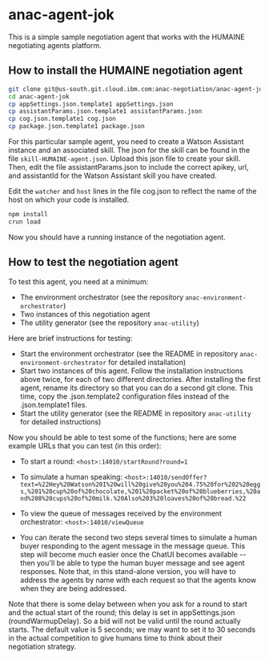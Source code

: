# anac-agent-jok
This is a simple sample negotiation agent that works with the HUMAINE negotiating agents platform.

How to install the HUMAINE negotiation agent
----

```sh
git clone git@us-south.git.cloud.ibm.com:anac-negotiation/anac-agent-jok.git
cd anac-agent-jok
cp appSettings.json.template1 appSettings.json
cp assistantParams.json.template1 assistantParams.json
cp cog.json.template1 cog.json
cp package.json.template1 package.json
```
For this particular sample agent, you need to create a Watson Assistant instance and an associated skill. The json for the skill can be found in the file `skill-HUMAINE-agent.json`. Upload this json file to create your skill. Then, edit the file assistantParams.json to include the correct apikey, url, and assistantId for the Watson Assistant skill you have created.

Edit the `watcher` and `host` lines in the file cog.json to reflect the name of the host on which your code is installed.

```sh
npm install
crun load
```

Now you should have a running instance of the negotiation agent.

How to test the negotiation agent
----

To test this agent, you need at a minimum:
- The environment orchestrator (see the repository `anac-environment-orchestrator`)
- Two instances of this negotiation agent
- The utility generator (see the repository `anac-utility`)

Here are brief instructions for testing:
- Start the environment orchestrator (see the README in repository `anac-environment-orchestrator` for detailed installation)
- Start two instances of this agent. Follow the installation instructions above twice, for each of two different directories. After installing the first agent, rename its directory so that you can do a second git clone. This time, copy the .json.template2 configuration files instead of the .json.template1 files.
- Start the utility generator (see the README in repository `anac-utility` for detailed instructions)

Now you should be able to test some of the functions; here are some example URLs
that you can test (in this order):

- To start a round: `<host>:14010/startRound?round=1`

- To simulate a human speaking: `<host>:14010/sendOffer?text=%22Hey%20Watson%20I%20will%20give%20you%204.75%20for%202%20eggs,%201%20cup%20of%20chocolate,%201%20packet%20of%20blueberries,%20and%208%20cups%20of%20milk.%20Also%203%20loaves%20of%20bread.%22`

- To view the queue of messages received by the environment orchestrator: `<host>:14010/viewQueue`
- You can iterate the second two steps several times to simulate a human buyer responding to the agent message in the message queue. This step will become much easier once the ChatUI becomes available -- then you'll be able to type the human buyer message and see agent responses. Note that, in this stand-alone version, you will have to address the agents by name with each request so that the agents know when they are being addressed.

Note that there is some delay between when you ask for a round to start and the actual start of the round; this delay is set in appSettings.json (roundWarmupDelay). So a bid will not be valid until the round actually starts. The default value is 5 seconds; we may want to set it to 30 seconds in the actual competition to give humans time to think about their negotiation strategy. 